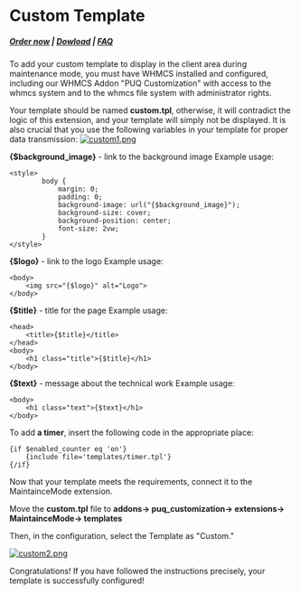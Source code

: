 # Custom Template

#####  [Order now](https://puqcloud.com/whmcs-addon-puq-customization.php) | [Dowload](https://download.puqcloud.com/WHMCS/addons/PUQ-Customization/) | [FAQ](https://faq.puqcloud.com/)

To add your custom template to display in the client area during maintenance mode, you must have WHMCS installed and configured, including our WHMCS Addon "PUQ Customization" with access to the whmcs system and to the whmcs file system with administrator rights.

Your template should be named **custom.tpl**, otherwise, it will contradict the logic of this extension, and your template will simply not be displayed.
It is also crucial that you use the following variables in your template for proper data transmission:
[![custom1.png](https://doc.puq.info/uploads/images/gallery/2023-05/scaled-1680-/custom1.png)](https://doc.puq.info/uploads/images/gallery/2023-05/custom1.png)

**{$background_image}** - link to the background image
Example usage:

```
<style>
        body {
            margin: 0;
            padding: 0;
            background-image: url("{$background_image}");
            background-size: cover;
            background-position: center;
            font-size: 2vw;
        }
</style>
```

**{$logo}** - link to the logo
Example usage:

```
<body>
	<img src="{$logo}" alt="Logo">
</body>
```

**{$title}** - title for the page
Example usage:

```
<head>
    <title>{$title}</title>
</head>
<body>
	<h1 class="title">{$title}</h1>
</body>
```

**{$text}** - message about the technical work
Example usage:

```
<body>
	<h1 class="text">{$text}</h1>
</body>
```

To add **a timer**, insert the following code in the appropriate place:

```
{if $enabled_counter eq 'on'}
	{include file='templates/timer.tpl'}
{/if}
```

Now that your template meets the requirements, connect it to the MaintainceMode extension.

Move the **custom.tpl** file to **addons-> puq_customization-> extensions-> MaintainceMode-> templates**

Then, in the configuration, select the Template as "Custom."

[![custom2.png](https://doc.puq.info/uploads/images/gallery/2023-05/scaled-1680-/custom2.png)](https://doc.puq.info/uploads/images/gallery/2023-05/custom2.png)

Congratulations! If you have followed the instructions precisely, your template is successfully configured!
